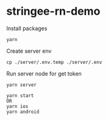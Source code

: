 # stringee-rn-demo

Install packages
```
yarn
```

Create server env
```
cp ./server/.env.temp ./server/.env
```

Run server node for get token

```
yarn server
```

```
yarn start
OR
yarn ios
yarn android
```